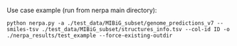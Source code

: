 Use case example (run from nerpa main directory):

```
python nerpa.py -a ./test_data/MIBiG_subset/genome_predictions_v7 --smiles-tsv ./test_data/MIBiG_subset/structures_info.tsv --col-id ID -o ./nerpa_results/test_example --force-existing-outdir
```
